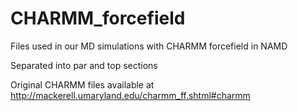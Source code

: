 # CHARMM_forcefield
Files used in our MD simulations with CHARMM forcefield in NAMD

Separated into par and top sections 

Original CHARMM files available at
http://mackerell.umaryland.edu/charmm_ff.shtml#charmm

